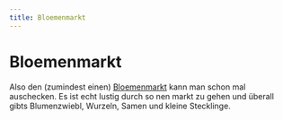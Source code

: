 ```yaml
---
title: Bloemenmarkt
---
```


# Bloemenmarkt

Also den (zumindest einen) <a href="https://goo.gl/maps/PcfEtuHqRG8EttyP6" target="_blank">Bloemenmarkt</a> kann man schon mal auschecken. Es ist echt lustig durch so nen markt zu gehen und überall gibts Blumenzwiebl, Wurzeln, Samen und kleine Stecklinge.

<AnImage src="amsterdam/bloemenmarkt-1.jpg" class="mb-5" />
<AnImage src="amsterdam/bloemenmarkt-2.jpg" class="mb-5" />